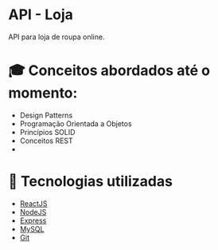 # API - Loja

API para loja de roupa online.

# 🎓 Conceitos abordados até o momento:
- Design Patterns
- Programação Orientada a Objetos
- Princípios SOLID
- Conceitos REST
- 
# 🚀 Tecnologias utilizadas
- [ReactJS](https://reactjs.org/)
- [NodeJS](https://nodejs.org/)
- [Express](http://expressjs.com/)
- [MySQL](https://www.mysql.com/)
- [Git](https://git-scm.com/)
